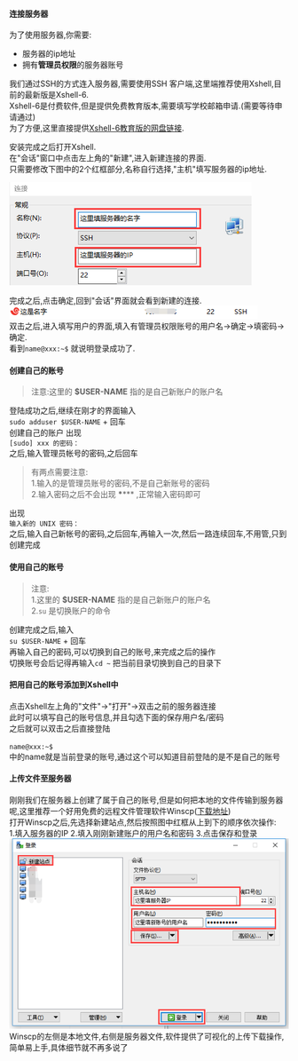 


#### 连接服务器
为了使用服务器,你需要:  
-  服务器的ip地址  
-  拥有**管理员权限**的服务器账号  

我们通过SSH的方式连入服务器,需要使用SSH 客户端,这里端推荐使用Xshell,目前的最新版是Xshell-6.  
Xshell-6是付费软件,但是提供免费教育版本,需要填写学校邮箱申请.(需要等待申请通过)  
为了方便,这里直接提供[Xshell-6教育版的网盘链接](https://pan.baidu.com/s/1nMEnduPI4nASoBDh0PlF_w).  

安装完成之后打开Xshell.  
在"会话"窗口中点击左上角的"新建",进入新建连接的界面.  
只需要修改下图中的2个红框部分,名称自行选择,"主机"填写服务器的ip地址.  

![create_session](../../img/page1/xshell-create_session.png)

完成之后,点击确定,回到"会话"界面就会看到新建的连接.  
![session_list](../../img/page1/xshell-session_list.png)  
双击之后,进入填写用户的界面,填入有管理员权限账号的用户名->确定->填密码->确定.  
看到`name@xxx:~$` 就说明登录成功了.



#### 创建自己的账号

>注意:这里的 **$USER-NAME** 指的是自己新账户的账户名

登陆成功之后,继续在刚才的界面输入  
`sudo adduser $USER-NAME` + 回车  
创建自己的账户
出现  
`[sudo] xxx 的密码：`  
之后,输入管理员帐号的密码,之后回车
>有两点需要注意:  
>1.输入的是管理员账号的密码,不是自己新账号的密码  
>2.输入密码之后不会出现 **\******  ,正常输入密码即可  

出现  
`输入新的 UNIX 密码：`  
之后,输入自己新帐号的密码,之后回车,再输入一次,然后一路连续回车,不用管,只到创建完成  

#### 使用自己的账号

>注意:  
1.这里的 **$USER-NAME** 指的是自己新账户的账户名  
2.`su`  是切换账户的命令

创建完成之后,输入  
`su $USER-NAME` + 回车  
再输入自己的密码,可以切换到自己的账号,来完成之后的操作  
切换账号会后记得再输入`cd ~` 把当前目录切换到自己的目录下  

#### 把用自己的账号添加到Xshell中
点击Xshell左上角的"文件"->"打开"->双击之前的服务器连接  
此时可以填写自己的账号信息,并且勾选下面的保存用户名/密码  
之后就可以双击之后直接登陆  

 `name@xxx:~$`  
 中的name就是当前登录的账号,通过这个可以知道目前登陆的是不是自己的账号

#### 上传文件至服务器
刚刚我们在服务器上创建了属于自己的账号,但是如何把本地的文件传输到服务器呢,这里推荐一个好用免费的远程文件管理软件Winscp([下载地址](https://winscp.net/eng/download.php))  
打开Winscp之后,先选择新建站点,然后按照图中红框从上到下的顺序依次操作:  
1.填入服务器的IP
2.填入刚刚新建账户的用户名和密码
3.点击保存和登录
![winscp](../../img/page1/winscp.png)  
Winscp的左侧是本地文件,右侧是服务器文件,软件提供了可视化的上传下载操作,简单易上手,具体细节就不再多说了  
